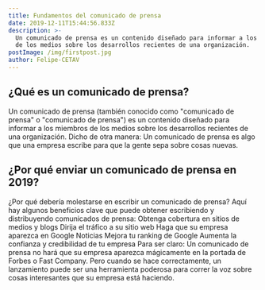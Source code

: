 ```yaml
---
title: Fundamentos del comunicado de prensa
date: 2019-12-11T15:44:56.833Z
description: >-
  Un comunicado de prensa es un contenido diseñado para informar a los miembros
  de los medios sobre los desarrollos recientes de una organización.
postImage: /img/firstpost.jpg
author: Felipe-CETAV
---
```


## ¿Qué es un comunicado de prensa?

Un comunicado de prensa (también conocido como "comunicado de prensa" o "comunicado de prensa") es un contenido diseñado para informar a los miembros de los medios sobre los desarrollos recientes de una organización. Dicho de otra manera: Un comunicado de prensa es algo que una empresa escribe para que la gente sepa sobre cosas nuevas.

## ¿Por qué enviar un comunicado de prensa en 2019?

¿Por qué debería molestarse en escribir un comunicado de prensa? Aquí hay algunos beneficios clave que puede obtener escribiendo y distribuyendo comunicados de prensa: Obtenga cobertura en sitios de medios y blogs Dirija el tráfico a su sitio web Haga que su empresa aparezca en Google Noticias Mejora tu ranking de Google Aumenta la confianza y credibilidad de tu empresa Para ser claro: Un comunicado de prensa no hará que su empresa aparezca mágicamente en la portada de Forbes o Fast Company. Pero cuando se hace correctamente, un lanzamiento puede ser una herramienta poderosa para correr la voz sobre cosas interesantes que su empresa está haciendo.
